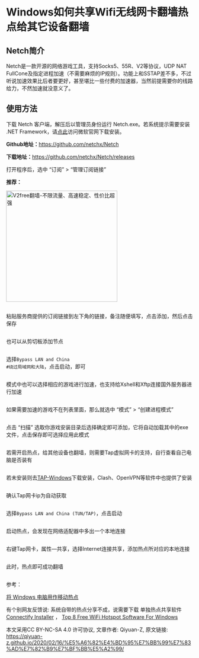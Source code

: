 <h1>Windows如何共享Wifi无线网卡翻墙热点给其它设备翻墙</h1>

<h2>Netch简介</h2>

Netch是一款开源的网络游戏工具，支持Socks5、55R、V2等协议，UDP NAT FullCone及指定进程加速（不需要麻烦的IP规则）。功能上和SSTAP差不多，不过听说加速效果比后者要更好，甚至堪比一些付费的加速器，当然前提需要你的线路给力，不然加速就没意义了。
<img src="https://raw.githubusercontent.com/Qiyuan-Z/blog-image/main/img/netch/windows-netch-1.jpg" alt="" />
<h2>使用方法</h2>
下载 Netch 客户端，解压后以管理员身份运行 Netch.exe。若系统提示需要安装 .NET Framework，请<a href="https://www.microsoft.com/net/download/dotnet-framework-runtime" target="_blank" rel="noopener">点此</a>访问微软官网下载安装。

<strong>Github地址：</strong><a href="https://github.com/netchx/Netch" target="_blank" rel="noopener">https://github.com/netchx/Netch</a>

<strong>下载地址：</strong><a href="https://github.com/netchx/Netch/releases" target="_blank" rel="noopener">https://github.com/netchx/Netch/releases</a>

打开程序后，选中 “订阅” &gt; “管理订阅链接”

**推荐：**

<a href="https://github.com/bannedbook/fanqiang/wiki/V2ray%E6%9C%BA%E5%9C%BA"><img src="https://raw.githubusercontent.com/bannedbook/fanqiang/master/v2ss/images/v2free.jpg" height="300" alt="V2free翻墙-不限流量、高速稳定、性价比超强"></a>

<img src="https://raw.githubusercontent.com/Qiyuan-Z/blog-image/main/img/netch/windows-netch-2.jpg" alt="" />

粘贴服务商提供的订阅链接到左下角的链接，备注随便填写，点击添加，然后点击保存

<img src="https://raw.githubusercontent.com/Qiyuan-Z/blog-image/main/img/netch/windows-netch-3.jpg" alt="" />

也可以从剪切板添加节点

<img src="https://raw.githubusercontent.com/Qiyuan-Z/blog-image/main/img/netch/Snipaste_2019-06-24_10-48-31.png" alt="" />

选择<code>Bypass LAN and China #绕过局域网和大陆</code>，点击启动，即可

<img src="https://raw.githubusercontent.com/Qiyuan-Z/blog-image/main/img/netch/Snipaste_2020-02-16_12-45-58.jpg" alt="" />

模式中也可以选择相应的游戏进行加速，也支持给Xshell和Xftp连接国外服务器进行加速

<img src="https://raw.githubusercontent.com/Qiyuan-Z/blog-image/main/img/netch/windows-netch-7.jpg" alt="" />

如果需要加速的游戏不在列表里面，那么就选中 “模式” &gt; “创建进程模式”

<img src="https://raw.githubusercontent.com/Qiyuan-Z/blog-image/main/img/netch/windows-netch-4.jpg" alt="" />

点击 “扫描” 选取你游戏安装目录后选择确定即可添加，它将自动加载其中的exe文件，点击保存即可选择应用此模式

<img src="https://raw.githubusercontent.com/Qiyuan-Z/blog-image/main/img/netch/windows-netch-6.jpg" alt="" />

若需开启热点，给其他设备也翻墙，则需要Tap虚拟网卡的支持，自行查看自己电脑是否装有

<img src="https://raw.githubusercontent.com/Qiyuan-Z/blog-image/main/img/netch/Snipaste_2020-02-16_12-58-05.jpg" alt="" />

若未安装则去<a href="https://build.openvpn.net/downloads/releases/tap-windows-9.21.2.exe" target="_blank" rel="noopener">TAP-Windows</a>下载安装，Clash、OpenVPN等软件中也提供了安装

<img src="https://raw.githubusercontent.com/Qiyuan-Z/blog-image/main/img/netch/Snipaste_2020-02-16_12-57-35.jpg" alt="" />

确认Tap网卡ip为自动获取

<img src="https://raw.githubusercontent.com/Qiyuan-Z/blog-image/main/img/netch/Snipaste_2020-02-16_13-21-22.jpg" alt="" />

选择<code>Bypass LAN and China (TUN/TAP)</code>，点击启动

<img src="https://raw.githubusercontent.com/Qiyuan-Z/blog-image/main/img/netch/Snipaste_2020-02-16_12-52-59.jpg" alt="" />

启动热点，会发现在网络适配器中多出一个本地连接

<img src="https://raw.githubusercontent.com/Qiyuan-Z/blog-image/main/img/netch/Snipaste_2020-02-16_13-26-48.jpg" alt="" />

右键Tap网卡，属性—共享，选择Internet连接共享，添加热点所对应的本地连接

<img src="https://raw.githubusercontent.com/Qiyuan-Z/blog-image/main/img/netch/Snipaste_2020-02-16_13-28-32.jpg" alt="" />

此时，热点即可成功翻墙

<img src="https://raw.githubusercontent.com/Qiyuan-Z/blog-image/main/img/netch/TIM%E5%9B%BE%E7%89%8720200216133203.jpg" alt="" />

参考：

[将 Windows 电脑用作移动热点](https://support.microsoft.com/zh-cn/windows/%E5%B0%86-windows-%E7%94%B5%E8%84%91%E7%94%A8%E4%BD%9C%E7%A7%BB%E5%8A%A8%E7%83%AD%E7%82%B9-c89b0fad-72d5-41e8-f7ea-406ad9036b85)

有个别网友反馈说: 系统自带的热点分享不成，说需要下载 单独热点共享软件 [Connectify Installer](https://connectify.me) ， [Top 8 Free WiFi Hotspot Software For Windows](https://beebom.com/free-wifi-hotspot-software-windows/)

本文采用CC BY-NC-SA 4.0</a> 许可协议, 文章作者: Qiyuan-Z, 原文链接: 
<a href="https://qiyuan-z.github.io/2020/02/16/%E5%A6%82%E4%BD%95%E7%BB%99%E7%83%AD%E7%82%B9%E7%BF%BB%E5%A2%99/">https://qiyuan-z.github.io/2020/02/16/%E5%A6%82%E4%BD%95%E7%BB%99%E7%83%AD%E7%82%B9%E7%BF%BB%E5%A2%99/</a>